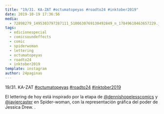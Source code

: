 ```yaml
---
title: "19/31. KA-ZAT #octumatopeyas #roadto24 #inktober2019"
date: 2019-10-19 17:36:56
media: 
  - 72898279_1495303797287111_5100630769130492849_n_17849610463657229.jpg
tags: 
  - edicionespecial
  - comicsoundeffects
  - comic
  - spiderwoman
  - lettering
  - octumatopeyas
  - roadto24
  - inktober2019
template: instagram
author: 24paginas
---
```


19/31. KA-ZAT [#octumatopeyas](/tags/octumatopeyas) [#roadto24](/tags/roadto24) [#inktober2019](/tags/inktober2019)


El lettering de hoy está inspirado por la etapa de [@dennishopelesscomics](https://instagram.com/dennishopelesscomics) y [@javiercaster](https://instagram.com/javiercaster) en Spider-woman, con la representación gráfica del poder de Jessica Drew. .





